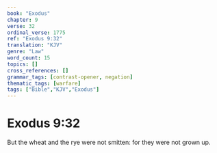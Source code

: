 ```yaml
---
book: "Exodus"
chapter: 9
verse: 32
ordinal_verse: 1775
ref: "Exodus 9:32"
translation: "KJV"
genre: "Law"
word_count: 15
topics: []
cross_references: []
grammar_tags: [contrast-opener, negation]
thematic_tags: [warfare]
tags: ["Bible","KJV","Exodus"]
---
```


# Exodus 9:32

But the wheat and the rye were not smitten: for they were not grown up.
